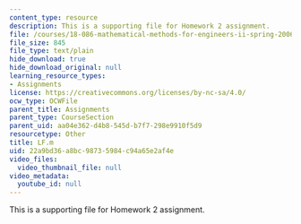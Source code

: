 ```yaml
---
content_type: resource
description: This is a supporting file for Homework 2 assignment.
file: /courses/18-086-mathematical-methods-for-engineers-ii-spring-2006/22a9bd36a8bc98735984c94a65e2af4e_LF.m
file_size: 845
file_type: text/plain
hide_download: true
hide_download_original: null
learning_resource_types:
- Assignments
license: https://creativecommons.org/licenses/by-nc-sa/4.0/
ocw_type: OCWFile
parent_title: Assignments
parent_type: CourseSection
parent_uid: aa04e362-d4b8-545d-b7f7-298e9910f5d9
resourcetype: Other
title: LF.m
uid: 22a9bd36-a8bc-9873-5984-c94a65e2af4e
video_files:
  video_thumbnail_file: null
video_metadata:
  youtube_id: null
---
```

This is a supporting file for Homework 2 assignment.